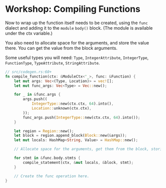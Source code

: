 # Workshop: Compiling Functions

Now to wrap up the function itself needs to be created, using the `func` dialect and adding it to the `module` `body()` block. (The module is available under the ctx variable.)

You also need to allocate space for the arguments, and store the value there. You can get the value from the block arguments.

Some useful types you will need: `Type`, `IntegerAttribute`, `IntegerType`, `FunctionType`, `TypeAttribute`, `StringAttribute`.

```rust
// src/codegen.rs:60+
fn compile_function(ctx: &ModuleCtx<'_>, func: &Function) {
    let mut args: Vec<(Type, Location)> = vec![];
    let mut func_args: Vec<Type> = Vec::new();

    for _ in &func.args {
        args.push((
            IntegerType::new(ctx.ctx, 64).into(),
            Location::unknown(ctx.ctx),
        ));
        func_args.push(IntegerType::new(ctx.ctx, 64).into());
    }

    let region = Region::new();
    let block = region.append_block(Block::new(&args));
    let mut locals: HashMap<String, Value> = HashMap::new();

    // Allocate space for the arguments, get them from the block, storing them and save them on locals hashmap.

    for stmt in &func.body.stmts {
        compile_statement(ctx, &mut locals, &block, stmt);
    }

    // Create the func operation here.
}
```

